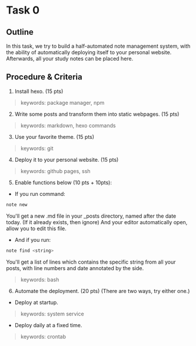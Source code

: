 # Task 0
## Outline
In this task, we try to build a half-automated note management system, with the ability of automatically deploying itself to your personal website.  
Afterwards, all your study notes can be placed here.
## Procedure & Criteria
1. Install hexo. (15 pts)
> keywords: package manager, npm
2. Write some posts and transform them into static webpages. (15 pts)
> keywords: markdown, hexo commands
3. Use your favorite theme. (15 pts)
> keywords: git
4. Deploy it to your personal website. (15 pts)
> keywords: github pages, ssh
5. Enable functions below (10 pts + 10pts):
- If you run command:
```bash
note new
```
You'll get a new .md file in your _posts directory, named after the date today. (If it already exists, then ignore) And your editor automatically open, allow you to edit this file.
- And if you run:
```bash
note find <string>
```
You'll get a list of lines which contains the specific string from all your posts, with line numbers and date annotated by the side.
> keywords: bash
6. Automate the deployment. (20 pts) (There are two ways, try either one.)
- Deploy at startup.
> keywords: system service
- Deploy daily at a fixed time.
> keywords: crontab